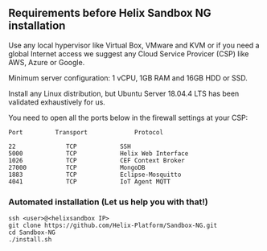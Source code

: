 ## Requirements before Helix Sandbox NG installation

Use any local hypervisor like Virtual Box, VMware and KVM or if you need a global Internet access we suggest any Cloud Service Provicer (CSP) like AWS, Azure or Google. 

Minimum server configuration: 1 vCPU, 1GB RAM and 16GB HDD or SSD.

Install any Linux distribution, but Ubuntu Server 18.04.4 LTS has been validated exhaustively for us.

You need to open all the ports below in the firewall settings at your CSP:

```
Port         Transport             Protocol 

22              TCP            SSH 
5000            TCP            Helix Web Interface
1026            TCP            CEF Context Broker 
27000           TCP            MongoDB 
1883            TCP            Eclipse-Mosquitto
4041            TCP            IoT Agent MQTT 
```

### Automated installation (Let us help you with that!)

```
ssh <user>@<helixsandbox IP>
git clone https://github.com/Helix-Platform/Sandbox-NG.git
cd Sandbox-NG
./install.sh
```

